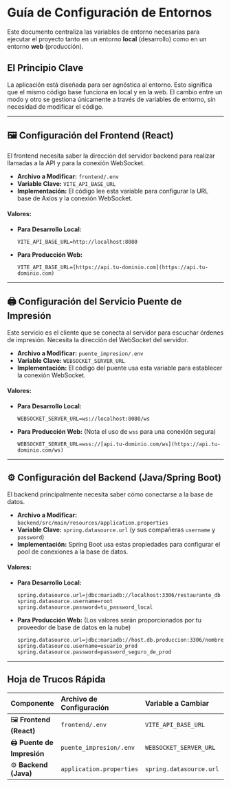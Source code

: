# Guía de Configuración de Entornos

Este documento centraliza las variables de entorno necesarias para ejecutar el proyecto tanto en un entorno **local** (desarrollo) como en un entorno **web** (producción).

## El Principio Clave

La aplicación está diseñada para ser agnóstica al entorno. Esto significa que el mismo código base funciona en local y en la web. El cambio entre un modo y otro se gestiona únicamente a través de variables de entorno, sin necesidad de modificar el código.

---

## 🖼️ Configuración del Frontend (React)

El frontend necesita saber la dirección del servidor backend para realizar llamadas a la API y para la conexión WebSocket.

* **Archivo a Modificar:** `frontend/.env`
* **Variable Clave:** `VITE_API_BASE_URL`
* **Implementación:** El código lee esta variable para configurar la URL base de Axios y la conexión WebSocket.

#### Valores:

* **Para Desarrollo Local:**
    ```
    VITE_API_BASE_URL=http://localhost:8080
    ```
* **Para Producción Web:**
    ```
    VITE_API_BASE_URL=[https://api.tu-dominio.com](https://api.tu-dominio.com)
    ```

---

## 🖨️ Configuración del Servicio Puente de Impresión

Este servicio es el cliente que se conecta al servidor para escuchar órdenes de impresión. Necesita la dirección del WebSocket del servidor.

* **Archivo a Modificar:** `puente_impresion/.env`
* **Variable Clave:** `WEBSOCKET_SERVER_URL`
* **Implementación:** El código del puente usa esta variable para establecer la conexión WebSocket.

#### Valores:

* **Para Desarrollo Local:**
    ```
    WEBSOCKET_SERVER_URL=ws://localhost:8080/ws
    ```
* **Para Producción Web:** (Nota el uso de `wss` para una conexión segura)
    ```
    WEBSOCKET_SERVER_URL=wss://[api.tu-dominio.com/ws](https://api.tu-dominio.com/ws)
    ```

---

## ⚙️ Configuración del Backend (Java/Spring Boot)

El backend principalmente necesita saber cómo conectarse a la base de datos.

* **Archivo a Modificar:** `backend/src/main/resources/application.properties`
* **Variable Clave:** `spring.datasource.url` (y sus compañeras `username` y `password`)
* **Implementación:** Spring Boot usa estas propiedades para configurar el pool de conexiones a la base de datos.

#### Valores:

* **Para Desarrollo Local:**
    ```properties
    spring.datasource.url=jdbc:mariadb://localhost:3306/restaurante_db
    spring.datasource.username=root
    spring.datasource.password=tu_password_local
    ```
* **Para Producción Web:** (Los valores serán proporcionados por tu proveedor de base de datos en la nube)
    ```properties
    spring.datasource.url=jdbc:mariadb://host.db.produccion:3306/nombre_db_prod
    spring.datasource.username=usuario_prod
    spring.datasource.password=password_seguro_de_prod
    ```

---

## Hoja de Trucos Rápida

| Componente | Archivo de Configuración | Variable a Cambiar | Valor para Local | Valor para Web |
| :--- | :--- | :--- | :--- | :--- |
| 🖼️ **Frontend (React)** | `frontend/.env` | `VITE_API_BASE_URL` | `http://localhost:8080` | `https://api.tu-dominio.com` |
| 🖨️ **Puente de Impresión** | `puente_impresion/.env` | `WEBSOCKET_SERVER_URL` | `ws://localhost:8080/ws` | `wss://api.tu-dominio.com/ws` |
| ⚙️ **Backend (Java)** | `application.properties` | `spring.datasource.url`| `jdbc:mariadb://localhost...` | `jdbc:mariadb://host_prod...`|